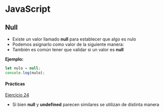 # JavaScript

## Null

- Existe un valor llamado **null** para establecer que algo es nulo
- Podemos asignarlo como valor de la siguiente manera:
- También es común tener que validar si un valor es **null**

**Ejemplo:**

```js
let nulo = null;
console.log(nulo);
```

#### Prácticas

[Ejercicio 24](../ejercicios/consignas/js/ej24.md)

- Si bien **null** y **undefined** parecen similares se utilizan de distinta manera
